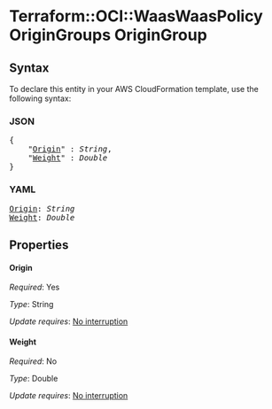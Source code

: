 # Terraform::OCI::WaasWaasPolicy OriginGroups OriginGroup

## Syntax

To declare this entity in your AWS CloudFormation template, use the following syntax:

### JSON

<pre>
{
    "<a href="#origin" title="Origin">Origin</a>" : <i>String</i>,
    "<a href="#weight" title="Weight">Weight</a>" : <i>Double</i>
}
</pre>

### YAML

<pre>
<a href="#origin" title="Origin">Origin</a>: <i>String</i>
<a href="#weight" title="Weight">Weight</a>: <i>Double</i>
</pre>

## Properties

#### Origin

_Required_: Yes

_Type_: String

_Update requires_: [No interruption](https://docs.aws.amazon.com/AWSCloudFormation/latest/UserGuide/using-cfn-updating-stacks-update-behaviors.html#update-no-interrupt)

#### Weight

_Required_: No

_Type_: Double

_Update requires_: [No interruption](https://docs.aws.amazon.com/AWSCloudFormation/latest/UserGuide/using-cfn-updating-stacks-update-behaviors.html#update-no-interrupt)

